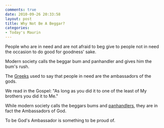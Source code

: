 ```yaml
---
comments: true
date: 2010-09-26 20:33:58
layout: post
title: Why Not Be A Beggar?
categories:
- Today's Maurin
---
```


People who are in need
and are not afraid to beg
give to people not in need
the occasion to do good
for goodness' sake.

Modern society
calls the beggar
bum and panhandler
and gives him the bum's rush.

The [Greeks](http://en.wikipedia.org/wiki/Greeks) used to say
that people in need
are the ambassadors of the gods.

We read in the Gospel:
"As long as you did it
to one of the least
of My brothers
you did it to Me."

While modern society
calls the beggars
bums and [panhandlers](http://en.wikipedia.org/wiki/Begging),
they are in fact
the Ambassadors of God.

To be God's Ambassador
is something 
to be proud of.
